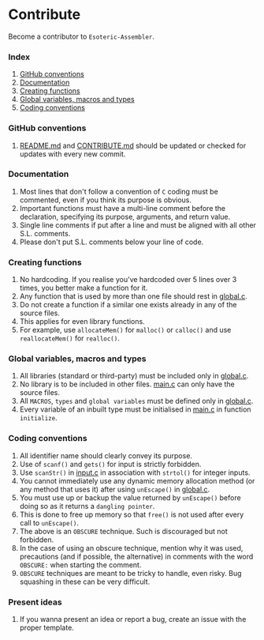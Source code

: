 # Contribute
Become a contributor to `Esoteric-Assembler`.

### Index
1. [GitHub conventions](#github-conventions)
2. [Documentation](#documentation)
3. [Creating functions](#creating-functions)
4. [Global variables, macros and types](#global-variables-macros-and-types)
5. [Coding conventions](#coding-conventions)

### GitHub conventions
1. [README.md](https://github.com/AvirukBasak/Esoteric-Assembler/blob/main/README.md) and [CONTRIBUTE.md](https://github.com/AvirukBasak/Esoteric-Assembler/blob/main/docs/CONTRIBUTE.md) should be updated or checked for updates with every new commit.

### Documentation
1. Most lines that don't follow a convention of `C` coding must be commented, even if you think its purpose is obvious.
2. Important functions must have a multi-line comment before the declaration, specifying its purpose, arguments, and return value.
3. Single line comments if put after a line and must be aligned with all other S.L. comments.
4. Please don't put S.L. comments below your line of code.

### Creating functions
1. No hardcoding. If you realise you've hardcoded over 5 lines over 3 times, you better make a function for it.
2. Any function that is used by more than one file should rest in [global.c](https://github.com/AvirukBasak/Esoteric-Assembler/blob/main/src/global.c).
3. Do not create a function if a similar one exists already in any of the source files.
4. This applies for even library functions.
5. For example, use `allocateMem()` for `malloc()` or `calloc()` and use `reallocateMem()` for `realloc()`.

### Global variables, macros and types
1. All libraries (standard or third-party) must be included only in [global.c](https://github.com/AvirukBasak/Esoteric-Assembler/blob/main/src/global.c).
2. No library is to be included in other files. [main.c](https://github.com/AvirukBasak/Esoteric-Assembler/blob/main/src/main.c) can only have the source files.
3. All `MACROS`, `types` and `global variables` must be defined only in [global.c](https://github.com/AvirukBasak/Esoteric-Assembler/blob/main/src/global.c).
4. Every variable of an inbuilt type must be initialised in [main.c](https://github.com/AvirukBasak/Esoteric-Assembler/blob/main/src/main.c) in function `initialize`.

### Coding conventions
1. All identifier name should clearly convey its purpose.
2. Use of `scanf()` and `gets()` for input is strictly forbidden.
3. Use `scanStr()` in [input.c](https://github.com/AvirukBasak/Esoteric-Assembler/blob/main/src/input.c) in association with `strtol()` for integer inputs.
4. You cannot immediately use any dynamic memory allocation method (or any method that uses it) after using `unEscape()` in [global.c](https://github.com/AvirukBasak/Esoteric-Assembler/blob/main/src/global.c).
5. You must use up or backup the value returned by `unEscape()` before doing so as it returns a `dangling pointer`.
6. This is done to free up memory so that `free()` is not used after every call to `unEscape()`.
7. The above is an `OBSCURE` technique. Such is discouraged but not forbidden.
8. In the case of using an obscure technique, mention why it was used, precautions (and if possible, the alternative) in comments with the word `OBSCURE:` when starting the comment.
9. `OBSCURE` techniques are meant to be tricky to handle, even risky. Bug squashing in these can be very difficult.

### Present ideas
1. If you wanna present an idea or report a bug, create an issue with the proper template.

